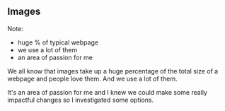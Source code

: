 ## Images

Note:

- huge % of typical webpage
- we use a lot of them
- an area of passion for me

We all know that images take up a huge percentage of the total size of a webpage and people love them. And we use a lot of them.

It's an area of passion for me and I knew we could make some really impactful changes so I investigated some options.